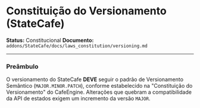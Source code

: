 # Constituição do Versionamento (StateCafe)

**Status:** Constitucional
**Documento:** `addons/StateCafe/docs/laws_constitution/versioning.md`

---

### **Preâmbulo**

O versionamento do StateCafe **DEVE** seguir o padrão de Versionamento Semântico (`MAJOR.MINOR.PATCH`), conforme estabelecido na "Constituição do Versionamento" do CafeEngine. Alterações que quebram a compatibilidade da API de estados exigem um incremento da versão `MAJOR`.
